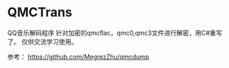 # QMCTrans
QQ音乐解码程序
针对加密的qmcflac，qmc0,qmc3文件进行解密，用C#重写了。
仅供交流学习使用。

参考： https://github.com/MegrezZhu/qmcdump
